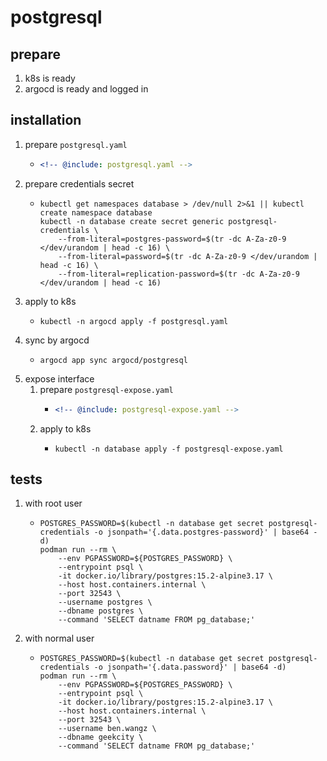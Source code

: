 # postgresql

## prepare

1. k8s is ready
2. argocd is ready and logged in

## installation

1. prepare `postgresql.yaml`
    * ```yaml
      <!-- @include: postgresql.yaml -->
      ```
2. prepare credentials secret
    * ```shell
      kubectl get namespaces database > /dev/null 2>&1 || kubectl create namespace database
      kubectl -n database create secret generic postgresql-credentials \
          --from-literal=postgres-password=$(tr -dc A-Za-z0-9 </dev/urandom | head -c 16) \
          --from-literal=password=$(tr -dc A-Za-z0-9 </dev/urandom | head -c 16) \
          --from-literal=replication-password=$(tr -dc A-Za-z0-9 </dev/urandom | head -c 16)
      ```
3. apply to k8s
    * ```shell
      kubectl -n argocd apply -f postgresql.yaml
      ```
4. sync by argocd
    * ```shell
      argocd app sync argocd/postgresql
      ```
5. expose interface
    1. prepare `postgresql-expose.yaml`
        * ```yaml
          <!-- @include: postgresql-expose.yaml -->
          ```
    2. apply to k8s
        * ```shell
          kubectl -n database apply -f postgresql-expose.yaml
          ```

## tests

1. with root user
    * ```shell
      POSTGRES_PASSWORD=$(kubectl -n database get secret postgresql-credentials -o jsonpath='{.data.postgres-password}' | base64 -d)
      podman run --rm \
          --env PGPASSWORD=${POSTGRES_PASSWORD} \
          --entrypoint psql \
          -it docker.io/library/postgres:15.2-alpine3.17 \
          --host host.containers.internal \
          --port 32543 \
          --username postgres \
          --dbname postgres \
          --command 'SELECT datname FROM pg_database;'
      ```
2. with normal user
    * ```shell
      POSTGRES_PASSWORD=$(kubectl -n database get secret postgresql-credentials -o jsonpath='{.data.password}' | base64 -d)
      podman run --rm \
          --env PGPASSWORD=${POSTGRES_PASSWORD} \
          --entrypoint psql \
          -it docker.io/library/postgres:15.2-alpine3.17 \
          --host host.containers.internal \
          --port 32543 \
          --username ben.wangz \
          --dbname geekcity \
          --command 'SELECT datname FROM pg_database;'
      ```
